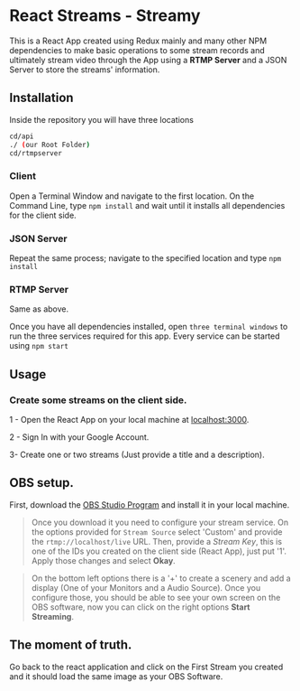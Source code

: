 # React Streams - Streamy

This is a React App created using Redux mainly and many other NPM dependencies to make basic operations to some stream records and ultimately stream video through the App using a **RTMP Server** and a JSON Server to store the streams' information.

## Installation

Inside the repository you will have three locations

```bash
cd/api
./ (our Root Folder)
cd/rtmpserver
```
### Client
Open a Terminal Window and navigate to the first location. On the Command Line, type `npm install` and wait until it installs all dependencies for the client side.

### JSON Server
Repeat the same process; navigate to the specified location and type `npm install`

### RTMP Server
Same as above.

Once you have all dependencies installed, open `three terminal windows` to run the three services required for this app. Every service can be started using `npm start`

## Usage

### Create some streams on the client side.
1 - Open the React App on your local machine at [localhost:3000](http://localhost:3000).

2 - Sign In with your Google Account.

3- Create one or two streams (Just provide a title and a description).

## OBS setup.

First, download the [OBS Studio Program](https://obsproject.com/) and install it in your local machine.

> Once you download it you need to configure your stream service.
On the options provided for `Stream Source` select 'Custom' and provide the `rtmp://localhost/live` URL. Then, provide a *Stream Key*, this is one of the IDs you created on the client side (React App), just put '1'. Apply those changes and select **Okay**.

> On the bottom left options there is a '+' to create a scenery and add a display (One of your Monitors and a Audio Source). Once you configure those, you should be able to see your own screen on the OBS software, now you can click on the right options **Start Streaming**.

## The moment of truth.

Go back to the react application and click on the First Stream you created and it should load the same image as your OBS Software.
